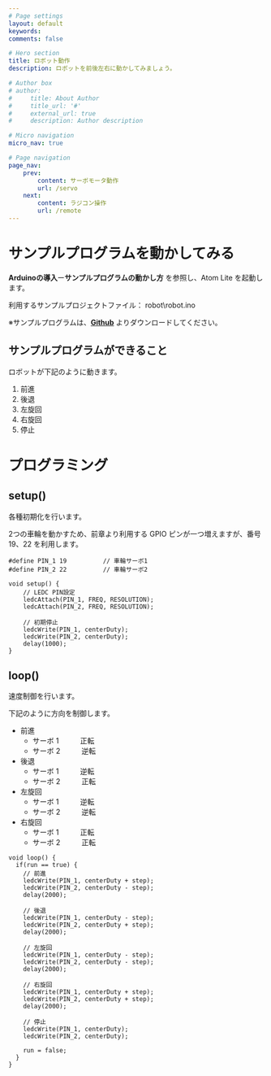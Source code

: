 ```yaml
---
# Page settings
layout: default
keywords:
comments: false

# Hero section
title: ロボット動作
description: ロボットを前後左右に動かしてみましょう。

# Author box
# author:
#     title: About Author
#     title_url: '#'
#     external_url: true
#     description: Author description

# Micro navigation
micro_nav: true

# Page navigation
page_nav:
    prev:
        content: サーボモータ動作
        url: /servo
    next:
        content: ラジコン操作
        url: /remote
---
```


# サンプルプログラムを動かしてみる
**Arduinoの導入**ー**サンプルプログラムの動かし方** を参照し、Atom Lite を起動します。

利用するサンプルプロジェクトファイル： robot\robot.ino

※サンプルプログラムは、**[Github](https://github.com/LifeTechRobotics/secaro_arduino_projects.git)** よりダウンロードしてください。

## サンプルプログラムができること
ロボットが下記のように動きます。
1. 前進
2. 後退
3. 左旋回
4. 右旋回
5. 停止

# プログラミング
## setup()
各種初期化を行います。

2つの車輪を動かすため、前章より利用する GPIO ピンが一つ増えますが、番号 19、22 を利用します。
```
#define PIN_1 19          // 車輪サーボ1
#define PIN_2 22          // 車輪サーボ2

void setup() {
    // LEDC PIN設定
    ledcAttach(PIN_1, FREQ, RESOLUTION);
    ledcAttach(PIN_2, FREQ, RESOLUTION);

    // 初期停止
    ledcWrite(PIN_1, centerDuty);
    ledcWrite(PIN_2, centerDuty);
    delay(1000);
}
```
## loop()
速度制御を行います。

下記のように方向を制御します。
- 前進
    - サーボ 1　　　正転
    - サーボ 2　　　逆転
- 後退
    - サーボ 1　　　逆転
    - サーボ 2　　　正転
- 左旋回
    - サーボ 1　　　逆転
    - サーボ 2　　　逆転
- 右旋回
    - サーボ 1　　　正転
    - サーボ 2　　　正転
    
```
void loop() {
  if(run == true) {
    // 前進
    ledcWrite(PIN_1, centerDuty + step);
    ledcWrite(PIN_2, centerDuty - step);
    delay(2000);

    // 後退
    ledcWrite(PIN_1, centerDuty - step);
    ledcWrite(PIN_2, centerDuty + step);
    delay(2000);
    
    // 左旋回
    ledcWrite(PIN_1, centerDuty - step);
    ledcWrite(PIN_2, centerDuty - step);
    delay(2000);

    // 右旋回
    ledcWrite(PIN_1, centerDuty + step);
    ledcWrite(PIN_2, centerDuty + step);
    delay(2000);

    // 停止
    ledcWrite(PIN_1, centerDuty);
    ledcWrite(PIN_2, centerDuty);

    run = false;
  }
}
```
